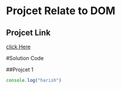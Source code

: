 # Projcet Relate to DOM

## Projcet Link
[click Here](
    https://stackblitz.com/edit/dom-project-chaiaurcode?file=index.html
)


#Solution Code 

##Projcet 1
```JavaScript
console.log("harish")
```